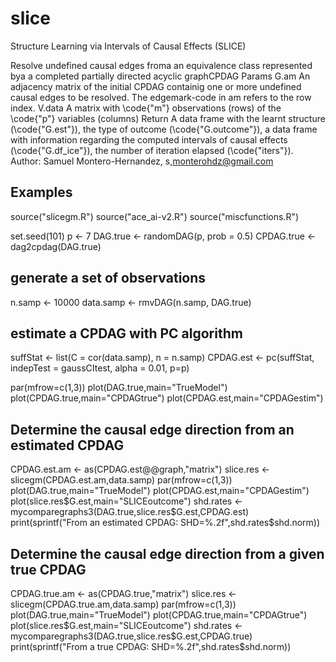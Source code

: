 # slice
Structure Learning via Intervals of Causal Effects (SLICE)

Resolve undefined causal edges froma an equivalence class represented bya a completed partially directed acyclic graphCPDAG
Params
 G.am An adjacency matrix of the initial CPDAG containig one or more undefined causal edges to be resolved. The edgemark-code in am refers to the row index.
 V.data A matrix with \code{"m"} observations (rows) of the \code{"p"} variables (columns)
Return
 A data frame with the learnt structure (\code{"G.est"}), the type of outcome (\code{"G.outcome"}), 
a data frame with information regarding the computed intervals of causal effects (\code{"G.df_ice"}),
the number of iteration elapsed (\code{"iters"}).
Author: Samuel Montero-Hernandez, s,monterohdz@gmail.com


## Examples
source("slicegm.R") 
source("ace_ai-v2.R")
source("miscfunctions.R")

set.seed(101)
p <- 7
DAG.true <- randomDAG(p, prob = 0.5) 
CPDAG.true <- dag2cpdag(DAG.true) 

## generate a set of observations
n.samp <- 10000
data.samp <- rmvDAG(n.samp, DAG.true)

## estimate a CPDAG with PC algorithm
suffStat <- list(C = cor(data.samp), n = n.samp)
CPDAG.est <- pc(suffStat, indepTest = gaussCItest, alpha = 0.01, p=p)

par(mfrow=c(1,3))
plot(DAG.true,main="TrueModel")
plot(CPDAG.true,main="CPDAGtrue")
plot(CPDAG.est,main="CPDAGestim")


## Determine the causal edge direction from an estimated CPDAG
CPDAG.est.am <- as(CPDAG.est@@graph,"matrix")
slice.res <- slicegm(CPDAG.est.am,data.samp) 
par(mfrow=c(1,3))
plot(DAG.true,main="TrueModel")
plot(CPDAG.est,main="CPDAGestim")
plot(slice.res$G.est,main="SLICEoutcome")
shd.rates <-mycomparegraphs3(DAG.true,slice.res$G.est,CPDAG.est)
print(sprintf("From an estimated CPDAG: SHD=%.2f",shd.rates$shd.norm))

## Determine the causal edge direction from a given true CPDAG
CPDAG.true.am <- as(CPDAG.true,"matrix")
slice.res <- slicegm(CPDAG.true.am,data.samp) 
par(mfrow=c(1,3))
plot(DAG.true,main="TrueModel")
plot(CPDAG.true,main="CPDAGtrue")
plot(slice.res$G.est,main="SLICEoutcome")
shd.rates <-mycomparegraphs3(DAG.true,slice.res$G.est,CPDAG.true)
print(sprintf("From a true CPDAG: SHD=%.2f",shd.rates$shd.norm))
